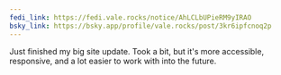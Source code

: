 ```yaml
---
fedi_link: https://fedi.vale.rocks/notice/AhLCLbUPieRM9yIRAO
bsky_link: https://bsky.app/profile/vale.rocks/post/3kr6ipfcnoq2p
---
```


Just finished my big site update. Took a bit, but it's more accessible, responsive, and a lot easier to work with into the future.

